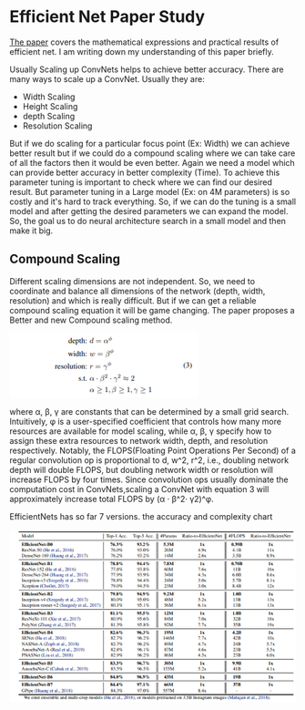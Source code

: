 # Efficient Net Paper Study 
[The paper](http://proceedings.mlr.press/v97/tan19a/tan19a.pdf) covers the mathematical expressions and practical results of efficient net. I am writing down my understanding of this paper briefly. 

Usually Scaling up ConvNets helps to achieve better accuracy. There are many ways to scale up a ConvNet. Usually they are:
- Width Scaling 
- Height Scaling
- depth Scaling 
- Resolution Scaling

But if we do scaling for a particular focus point (Ex: Width) we can achieve better result but if we could do a compound scaling where we can take care of all the factors then it would be even better. Again we need a model which can provide better accuracy in better complexity (Time). To achieve this parameter tuning is important to check where we can find our desired result. But parameter tuning in a Large model (Ex: on 4M parameters) is so costly and it's hard to track everything. So, if we can do the tuning is a small model and after getting the desired parameters we can expand the model. So, the goal us to do neural architecture search in a small model and then make it big.

## Compound Scaling 
Different scaling dimensions are not independent. So, we need to coordinate and balance all dimensions of the network (depth, width, resolution) and which is really difficult. But if we can get a reliable compound scaling equation it will be game changing. The paper proposes a Better and new Compound scaling method.

![Compound Scaling](CompoundScaling.PNG)

where α, β, γ are constants that can be determined by a small grid search. Intuitively, φ is a user-specified coefficient that controls how many more resources are available for model scaling, while α, β, γ specify how to assign these extra resources to network width, depth, and resolution respectively. Notably, the FLOPS(Floating Point Operations Per Second) of a regular convolution op is proportional to d, w^2, r^2, i.e., doubling network depth will double FLOPS, but doubling network width or resolution will increase FLOPS by four times. Since convolution ops usually dominate the computation cost in ConvNets,scaling a ConvNet with equation 3 will approximately increase total FLOPS by (α · β^2· γ2)^φ. 

EfficientNets has so far 7 versions. the accuracy and complexity chart

![Chart](Chart.PNG)